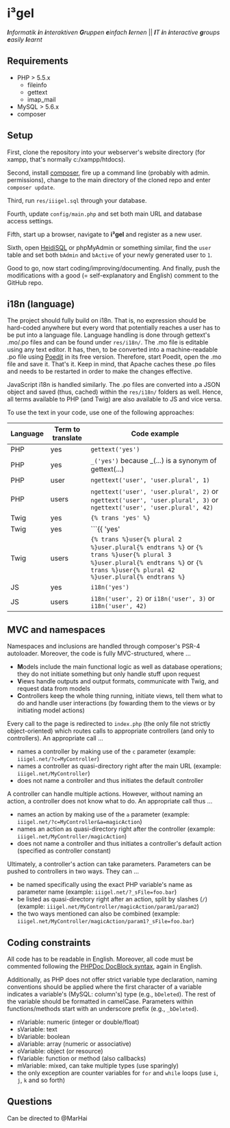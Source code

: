 # i³gel

_**I**nformatik **i**n **i**nteraktiven **G**ruppen **e**infach **l**ernen_ || _**I**T **i**n **i**nteractive **g**roups **e**asily **l**earnt_

## Requirements

- PHP > 5.5.x
  - fileinfo
  - gettext
  - imap_mail
- MySQL > 5.6.x
- composer


## Setup

First, clone the repository into your webserver's website directory (for xampp, that's normally c:/xampp/htdocs).

Second, install [composer](https://getcomposer.org/), fire up a command line (probably with admin. permissions), change to the main directory of the cloned repo and enter `composer update`.

Third, run `res/iiigel.sql` through your database.

Fourth, update `config/main.php` and set both main URL and database access settings.

Fifth, start up a browser, navigate to **i³gel** and register as a new user.

Sixth, open [HeidiSQL](http://www.heidisql.com/) or phpMyAdmin or something similar, find the `user` table and set both `bAdmin` and `bActive` of your newly generated user to `1`.

Good to go, now start coding/improving/documenting. And finally, push the modifications with a good (= self-explanatory and English) comment to the GitHub repo.


## i18n (language)

The project should fully build on i18n. That is, no expression should be hard-coded anywhere but every word that potentially reaches a user has to be put into a language file. Language handling is done through gettext's .mo/.po files and can be found under `res/i18n/`. The .mo file is editable using any text editor. It has, then, to be converted into a machine-readable .po file using [Poedit](https://poedit.net/) in its free version. Therefore, start Poedit, open the .mo file and save it. That's it. Keep in mind, that Apache caches these .po files and needs to be restarted in order to make the changes effective.

JavaScript i18n is handled similarly. The .po files are converted into a JSON object and saved (thus, cached) within the `res/i18n/` folders as well. Hence, all terms available to PHP (and Twig) are also available to JS and vice versa.

To use the text in your code, use one of the following approaches:

Language | Term to translate | Code example
--- | --- | ---
PHP | yes | ```gettext('yes')```
PHP | yes | ```_('yes')``` because \_(...) is a synonym of gettext(...)
PHP | user | ```ngettext('user', 'user.plural', 1)```
PHP | users | ```ngettext('user', 'user.plural', 2)``` or ```ngettext('user', 'user.plural', 3)``` or ```ngettext('user', 'user.plural', 42)```
Twig | yes | ```{% trans 'yes' %}```
Twig | yes | ```{{ 'yes'|trans }}```
Twig | users | ```{% trans %}user{% plural 2 %}user.plural{% endtrans %}``` or ```{% trans %}user{% plural 3 %}user.plural{% endtrans %}``` or ```{% trans %}user{% plural 42 %}user.plural{% endtrans %}```
JS | yes | ```i18n('yes')```
JS | users | ```i18n('user', 2)``` or ```i18n('user', 3)``` or ```i18n('user', 42)```


## MVC and namespaces

Namespaces and inclusions are handled through composer's PSR-4 autoloader. Moreover, the code is fully MVC-structured, where ...

- **M**odels include the main functional logic as well as database operations; they do not initiate something but only handle stuff upon request
- **V**iews handle outputs and output formats, communicate with Twig, and request data from models
- **C**ontrollers keep the whole thing running, initiate views, tell them what to do and handle user interactions (by fowarding them to the views or by initiating model actions)

Every call to the page is redirected to `index.php` (the only file not strictly object-oriented) which routes calls to appropriate controllers (and only to controllers). An appropriate call ...

- names a controller by making use of the `c` parameter (example: `iiigel.net/?c=MyController`)
- names a controller as quasi-directory right after the main URL (example: `iiigel.net/MyController`)
- does not name a controller and thus initiates the default controller

A controller can handle multiple actions. However, without naming an action, a controller does not know what to do. An appropriate call thus ...

- names an action by making use of the `a` parameter (example: `iiigel.net/?c=MyController&a=magicAction`)
- names an action as quasi-directory right after the controller (example: `iiigel.net/MyController/magicAction`)
- does not name a controller and thus initiates a controller's default action (specified as controller constant)

Ultimately, a controller's action can take parameters. Parameters can be pushed to controllers in two ways. They can ...
- be named specifically using the exact PHP variable's name as parameter name (example: `iiigel.net/?_sFile=foo.bar`)
- be listed as quasi-directory right after an action, split by slashes (`/`) (example: `iiigel.net/MyController/magicAction/param1/param2`)
- the two ways mentioned can also be combined (example: `iiigel.net/MyController/magicAction/param1?_sFile=foo.bar`)


## Coding constraints

All code has to be readable in English. Moreover, all code must be commented following the [PHPDoc DocBlock syntax](http://www.phpdoc.org/docs/latest/guides/docblocks.html), again in English.

Additionally, as PHP does not offer strict variable type declaration, naming conventions should be applied where the first character of a variable indicates a variable's (MySQL: column's) type (e.g., `bDeleted`). The rest of the variable should be formatted in camelCase. Parameters within functions/methods start with an underscore prefix (e.g., `_bDeleted`).

- nVariable: numeric (integer or double/float)
- sVariable: text
- bVariable: boolean
- aVariable: array (numeric or associative)
- oVariable: object (or resource)
- fVariable: function or method (also callbacks)
- mVariable: mixed, can take multiple types (use sparingly)
- the only exception are counter variables for `for` and `while` loops (use `i`, `j`, `k` and so forth)


## Questions

Can be directed to @MarHai
